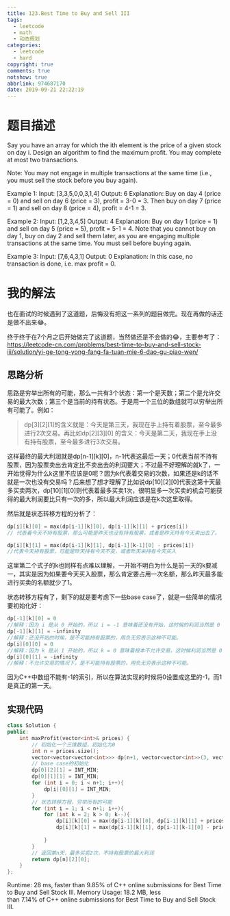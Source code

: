 ```yaml
---
title: 123.Best Time to Buy and Sell III
tags:
  - leetcode
  - math
  - 动态规划
categories:
  - leetcode
  - hard
copyright: true
comments: true
notshow: true
abbrlink: 974687170
date: 2019-09-21 22:22:19
---
```

# 题目描述
Say you have an array for which the ith element is the price of a given stock on day i.
Design an algorithm to find the maximum profit. You may complete at most two transactions.

Note: You may not engage in multiple transactions at the same time (i.e., you must sell the stock before you buy again).

Example 1:
Input: [3,3,5,0,0,3,1,4]
Output: 6
Explanation: Buy on day 4 (price = 0) and sell on day 6 (price = 3), profit = 3-0 = 3.
             Then buy on day 7 (price = 1) and sell on day 8 (price = 4), profit = 4-1 = 3.

Example 2:
Input: [1,2,3,4,5]
Output: 4
Explanation: Buy on day 1 (price = 1) and sell on day 5 (price = 5), profit = 5-1 = 4.
             Note that you cannot buy on day 1, buy on day 2 and sell them later, as you are
             engaging multiple transactions at the same time. You must sell before buying again.

Example 3:
Input: [7,6,4,3,1]
Output: 0
Explanation: In this case, no transaction is done, i.e. max profit = 0.

# 我的解法
也在面试的时候遇到了这道题，后悔没有把这一系列的题目做完。现在再做的话还是做不出来😂。

终于终于在7个月之后开始做完了这道题，当然做还是不会做的😂，主要参考了：<https://leetcode-cn.com/problems/best-time-to-buy-and-sell-stock-iii/solution/yi-ge-tong-yong-fang-fa-tuan-mie-6-dao-gu-piao-wen/>



## 思路分析
思路是穷举出所有的可能，那么一共有3个状态：第一个是天数；第二个是允许交易的最大次数；第三个是当前的持有状态。于是用一个三位的数组就可以穷举出所有可能了。例如：

> dp\[3\]\[2\]\[1]的含义就是：今天是第三天，我现在手上持有着股票，至今最多进行2次交易。再比如dp\[2\]\[3\]\[0\] 的含义：今天是第二天，我现在手上没有持有股票，至今最多进行3次交易。


这样最终的最大利润就是dp\[n-1\]\[k\]\[0\]，n-1代表这最后一天；0代表当前不持有股票，因为股票卖出去肯定比不卖出去的利润要大；不过最不好理解的就k了，一开始觉得为什么k这里不应该是0呢？因为k代表着交易的次数，如果还是k的话不就是一次也没有交易吗？后来想了想才理解了比如说dp\[10\]\[2\]\[0]代表这第十天最多买卖两次，dp\[10\]\[1\]\[0]则代表着最多买卖1次，很明显多一次买卖的机会可能获得的最大利润要比只有一次的多，所以最大利润应该是在k次这里取得。

然后就是状态转移方程的分析了：

```C++
dp[i][k][0] = max(dp[i-1][k][0], dp[i-1][k][1] + prices[i])
// 代表着今天不持有股票，那么可能是昨天也没有持有股票，或者是昨天持有今天卖出去了。

dp[i][k][1] = max(dp[i-1][k][1], dp[i-1][k-1][0] - prices[i])
//代表今天持有股票，可能是昨天持有今天不变，或者昨天未持有今天买入
```

这里第二个式子的k也同样有点难以理解，一开始不明白为什么是前一天的k要减一，其实是因为如果要今天买入股票，那么肯定要占用一次名额，那么昨天最多能进行买卖的名额就少了1。

状态转移方程有了，剩下的就是要考虑下一些base case了，就是一些简单的情况要初始化好：
```C++
dp[-1][k][0] = 0
//解释：因为 i 是从 0 开始的，所以 i = -1 意味着还没有开始，这时候的利润当然是 0 。
dp[-1][k][1] = -infinity
//解释：还没开始的时候，是不可能持有股票的，用负无穷表示这种不可能。
dp[i][0][0] = 0
//解释：因为 k 是从 1 开始的，所以 k = 0 意味着根本不允许交易，这时候利润当然是 0 。
dp[i][0][1] = -infinity
//解释：不允许交易的情况下，是不可能持有股票的，用负无穷表示这种不可能。
```
因为C++中数组不能有-1的索引，所以在算法实现的时候将0设置成这里的-1，而1是真正的第一天。

## 实现代码
```C++
class Solution {
public:
    int maxProfit(vector<int>& prices) {
        // 初始化一个三维数组，初始化为0
        int n = prices.size();
        vector<vector<vector<int>>> dp(n+1, vector<vector<int>>(3, vector<int>(2,0)));
        // base case的初始化
        dp[0][2][1] = INT_MIN;
        dp[0][1][1] = INT_MIN;
        for (int i = 0; i < n+1; i++){
            dp[i][0][1] = INT_MIN;
        }
        // 状态转移方程，穷举所有的可能
        for (int i = 1; i < n+1; i++){
            for (int k = 2; k > 0; k--){
                dp[i][k][0] = max(dp[i-1][k][0], dp[i-1][k][1] + prices[i-1]);
                dp[i][k][1] = max(dp[i-1][k][1], dp[i-1][k-1][0] - prices[i-1]);
                
            }
        }
        // 返回第n天，最多买卖2次，不持有股票的最大利润
        return dp[n][2][0];
    }
};
```
Runtime: 28 ms, faster than 9.85% of C++ online submissions for Best Time to Buy and Sell Stock III.
Memory Usage: 18.2 MB, less than 7.14% of C++ online submissions for Best Time to Buy and Sell Stock III.
